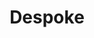 ---
pid: ws97
title: Despoke
location_transcription: Places in the city that are furthest from Septa access
coordinates: "[-75.152937723665, 39.947009299448]"
zipcode: '19146'
gen_neighborhood: South Philadelphia
neighborhood: Graduate Hospital,Naval Square,Southwest Center City
outside_phl: 
age: '31'
age_range: 30-39
instagram: 
image_file_name: ws_97.jpg
proposal_transcription: The monument would be take form of ideal versions of transit
  acces (bus shelters, septa maps, etc) but remade to benefit communities that had
  not easily been connected to Philly - maps of tables/chairs, shelters as public
  gardens, etc.
topic: Neighborhoods
topic_summary: 0, 0
type: Garden,Space,Concrete,Image
keywords_other: SEPTA, transit, transportation, maps
credit: Gabe
image_labels: 
twitter: 
facebook: 
permalink: "/monuments/ws97/"
layout: item-page
---